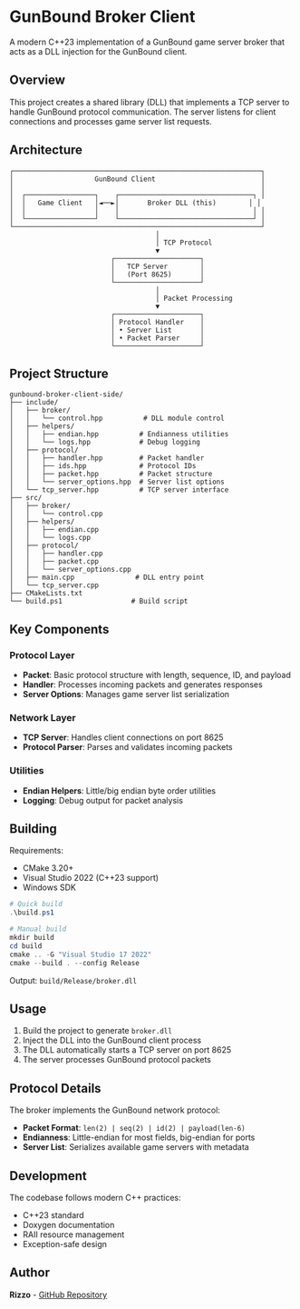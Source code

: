 # GunBound Broker Client

A modern C++23 implementation of a GunBound game server broker that acts as a DLL injection for the GunBound client.

## Overview

This project creates a shared library (DLL) that implements a TCP server to handle GunBound protocol communication. The server listens for client connections and processes game server list requests.

## Architecture

```
┌─────────────────────────────────────────────────────────────┐
│                    GunBound Client                          │
│                                                             │
│  ┌─────────────────┐    ┌─────────────────────────────────┐ │
│  │   Game Client   │◄──►│       Broker DLL (this)        │ │
│  │                 │    │                                 │ │
│  └─────────────────┘    └─────────────────────────────────┘ │
└─────────────────────────────────────────────────────────────┘
                                    │
                                    │ TCP Protocol
                                    ▼
                         ┌─────────────────────┐
                         │   TCP Server        │
                         │   (Port 8625)       │
                         └─────────────────────┘
                                    │
                                    │ Packet Processing
                                    ▼
                         ┌─────────────────────┐
                         │ Protocol Handler    │
                         │ • Server List       │
                         │ • Packet Parser     │
                         └─────────────────────┘
```

## Project Structure

```
gunbound-broker-client-side/
├── include/
│   ├── broker/
│   │   └── control.hpp          # DLL module control
│   ├── helpers/
│   │   ├── endian.hpp          # Endianness utilities
│   │   └── logs.hpp            # Debug logging
│   ├── protocol/
│   │   ├── handler.hpp         # Packet handler
│   │   ├── ids.hpp             # Protocol IDs
│   │   ├── packet.hpp          # Packet structure
│   │   └── server_options.hpp  # Server list options
│   └── tcp_server.hpp          # TCP server interface
├── src/
│   ├── broker/
│   │   └── control.cpp
│   ├── helpers/
│   │   ├── endian.cpp
│   │   └── logs.cpp
│   ├── protocol/
│   │   ├── handler.cpp
│   │   ├── packet.cpp
│   │   └── server_options.cpp
│   ├── main.cpp               # DLL entry point
│   └── tcp_server.cpp
├── CMakeLists.txt
└── build.ps1                 # Build script
```

## Key Components

### Protocol Layer

- **Packet**: Basic protocol structure with length, sequence, ID, and payload
- **Handler**: Processes incoming packets and generates responses
- **Server Options**: Manages game server list serialization

### Network Layer

- **TCP Server**: Handles client connections on port 8625
- **Protocol Parser**: Parses and validates incoming packets

### Utilities

- **Endian Helpers**: Little/big endian byte order utilities
- **Logging**: Debug output for packet analysis

## Building

Requirements:

- CMake 3.20+
- Visual Studio 2022 (C++23 support)
- Windows SDK

```powershell
# Quick build
.\build.ps1

# Manual build
mkdir build
cd build
cmake .. -G "Visual Studio 17 2022"
cmake --build . --config Release
```

Output: `build/Release/broker.dll`

## Usage

1. Build the project to generate `broker.dll`
2. Inject the DLL into the GunBound client process
3. The DLL automatically starts a TCP server on port 8625
4. The server processes GunBound protocol packets

## Protocol Details

The broker implements the GunBound network protocol:

- **Packet Format**: `len(2) | seq(2) | id(2) | payload(len-6)`
- **Endianness**: Little-endian for most fields, big-endian for ports
- **Server List**: Serializes available game servers with metadata

## Development

The codebase follows modern C++ practices:

- C++23 standard
- Doxygen documentation
- RAII resource management
- Exception-safe design

## Author

**Rizzo** - [GitHub Repository](https://github.com/samuelrizzo/gunbound-broker-client-side)
